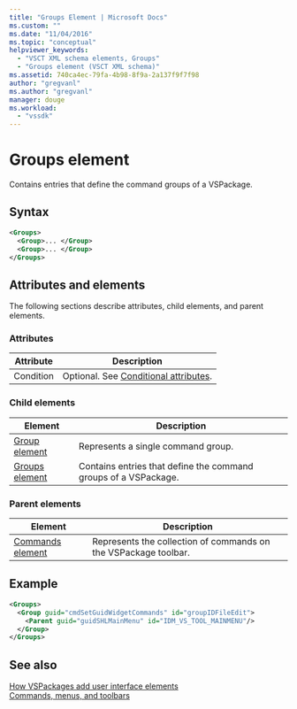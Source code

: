 ```yaml
---
title: "Groups Element | Microsoft Docs"
ms.custom: ""
ms.date: "11/04/2016"
ms.topic: "conceptual"
helpviewer_keywords: 
  - "VSCT XML schema elements, Groups"
  - "Groups element (VSCT XML schema)"
ms.assetid: 740ca4ec-79fa-4b98-8f9a-2a137f9f7f98
author: "gregvanl"
ms.author: "gregvanl"
manager: douge
ms.workload: 
  - "vssdk"
---
```

# Groups element
Contains entries that define the command groups of a VSPackage.  
  
## Syntax  
  
```xml  
<Groups>  
  <Group>... </Group>  
  <Group>... </Group>  
</Groups>  
```  
  
## Attributes and elements  
 The following sections describe attributes, child elements, and parent elements.  
  
### Attributes  
  
|Attribute|Description|  
|---------------|-----------------|  
|Condition|Optional. See [Conditional attributes](../extensibility/vsct-xml-schema-conditional-attributes.md).|  
  
### Child elements  
  
|Element|Description|  
|-------------|-----------------|  
|[Group element](../extensibility/group-element.md)|Represents a single command group.|  
|[Groups element](../extensibility/groups-element.md)|Contains entries that define the command groups of a VSPackage.|  
  
### Parent elements  
  
|Element|Description|  
|-------------|-----------------|  
|[Commands element](../extensibility/commands-element.md)|Represents the collection of commands on the VSPackage toolbar.|  
  
## Example  
  
```xml  
<Groups>  
  <Group guid="cmdSetGuidWidgetCommands" id="groupIDFileEdit">  
    <Parent guid="guidSHLMainMenu" id="IDM_VS_TOOL_MAINMENU"/>  
  </Group>  
</Groups>  
```  
  
## See also  
 [How VSPackages add user interface elements](../extensibility/internals/how-vspackages-add-user-interface-elements.md)   
 [Commands, menus, and toolbars](../extensibility/internals/commands-menus-and-toolbars.md)